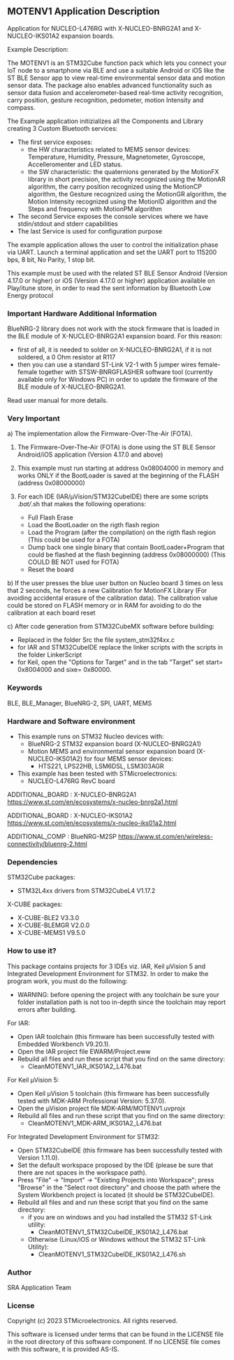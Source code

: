 ## <b>MOTENV1 Application Description</b>

Application for NUCLEO-L476RG with X-NUCLEO-BNRG2A1 and X-NUCLEO-IKS01A2 expansion boards.

Example Description:

The MOTENV1 is an STM32Cube function pack which lets you connect your IoT node to a smartphone via BLE and use a suitable Android or iOS like the ST BLE Sensor app to view real-time environmental sensor data and motion sensor data.
The package also enables advanced functionality such as sensor data fusion and accelerometer-based real-time activity recognition, carry position, gesture recognition, pedometer, motion Intensity and compass.  

The Example application initizializes all the Components and Library creating 3 Custom Bluetooth services:

 - The first service exposes:
   - the HW characteristics related to MEMS sensor devices: Temperature, Humidity,
     Pressure, Magnetometer, Gyroscope, Accelleromenter and LED status.
   - the SW characteristic: the quaternions generated by the MotionFX library 
     in short precision, the activity recognized using the MotionAR algorithm, the carry position
     recognized using the MotionCP algorithm, the Gesture recognized using the MotionGR algorithm,
     the Motion Intensity recognized using the MotionID algorithm and the Steps and frequency with MotionPM algorithm
 - The second Service exposes the console services where we have stdin/stdout and stderr capabilities
 - The last Service is used for configuration purpose

The example application allows the user to control the initialization phase via UART.
Launch a terminal application and set the UART port to 115200 bps, 8 bit, No Parity, 1 stop bit.
 
This example must be used with the related ST BLE Sensor Android (Version 4.17.0 or higher) or iOS (Version 4.17.0 or higher) application available on Play/itune store,
in order to read the sent information by Bluetooth Low Energy protocol

### <b>Important Hardware Additional Information</b>

BlueNRG-2 library does not work with the stock firmware that is loaded in the BLE module of X-NUCLEO-BNRG2A1 expansion board.
For this reason:

- first of all, it is needed to solder on X-NUCLEO-BNRG2A1, if it is not soldered, a 0 Ohm resistor at R117
- then you can use a standard ST-Link V2-1 with 5 jumper wires female-female together with STSW-BNRGFLASHER software tool
  (currently available only for Windows PC) in order to update the firmware of the BLE module of X-NUCLEO-BNRG2A1.
   
Read user manual for more details.

### <b>Very Important</b>

a) The implementation allow the Firmware-Over-The-Air (FOTA).
 
 1) The Firmware-Over-The-Air (FOTA) is done using the ST BLE Sensor Android/iOS application (Version 4.17.0 and above)
 
 2) This example must run starting at address 0x08004000 in memory and works ONLY if the BootLoader 
 is saved at the beginning of the FLASH (address 0x08000000)
 
 3) For each IDE (IAR/µVision/STM32CubeIDE) there are some scripts *.bat/*.sh that makes the following operations:
    - Full Flash Erase
    - Load the BootLoader on the rigth flash region
    - Load the Program (after the compilation) on the rigth flash region (This could be used for a FOTA)
    - Dump back one single binary that contain BootLoader+Program that could be 
      flashed at the flash beginning (address 0x08000000) (This COULD BE NOT used for FOTA)
    - Reset the board
	
b) If the user presses the blue user button on Nucleo board 3 times on less that 2 seconds, he forces a new
   Calibration for MotionFX Library (For avoiding accidental erasure of the calibration data).
   The calibration value could be stored on FLASH memory or in RAM for avoiding to do the calibration at each board reset
  
c) After code generation from STM32CubeMX software before building:
   - Replaced in the folder Src the file system_stm32f4xx.c
   - for IAR and STM32CubeIDE replace the linker scripts with the scripts in the folder LinkerScript
   - for Keil, open the "Options for Target" and in the tab "Target" set start= 0x8004000 and sixe= 0x80000. 

### <b>Keywords</b>

BLE, BLE_Manager, BlueNRG-2, SPI, UART, MEMS

### <b>Hardware and Software environment</b>

  - This example runs on STM32 Nucleo devices with:
    - BlueNRG-2 STM32 expansion board (X-NUCLEO-BNRG2A1)
	- Motion MEMS and environmental sensor expansion board (X-NUCLEO-IKS01A2) for four MEMS sensor devices:
	  - HTS221, LPS22HB, LSM6DSL, LSM303AGR
  - This example has been tested with STMicroelectronics:
    - NUCLEO-L476RG RevC board
	
ADDITIONAL_BOARD : X-NUCLEO-BNRG2A1 https://www.st.com/en/ecosystems/x-nucleo-bnrg2a1.html

ADDITIONAL_BOARD : X-NUCLEO-IKS01A2 https://www.st.com/en/ecosystems/x-nucleo-iks01a2.html

ADDITIONAL_COMP : BlueNRG-M2SP https://www.st.com/en/wireless-connectivity/bluenrg-2.html

### <b>Dependencies</b>

STM32Cube packages:

  - STM32L4xx drivers from STM32CubeL4 V1.17.2
  
X-CUBE packages:

  - X-CUBE-BLE2 V3.3.0
  - X-CUBE-BLEMGR V2.0.0
  - X-CUBE-MEMS1 V9.5.0

### <b>How to use it?</b>

This package contains projects for 3 IDEs viz. IAR, Keil µVision 5 and Integrated Development Environment for STM32. 
In order to make the  program work, you must do the following:

 - WARNING: before opening the project with any toolchain be sure your folder
   installation path is not too in-depth since the toolchain may report errors
   after building.

For IAR:

 - Open IAR toolchain (this firmware has been successfully tested with Embedded Workbench V9.20.1).
 - Open the IAR project file EWARM/Project.eww
 - Rebuild all files and run these script that you find on the same directory:
   - CleanMOTENV1_IAR_IKS01A2_L476.bat

For Keil µVision 5:

 - Open Keil µVision 5 toolchain (this firmware has been successfully tested with MDK-ARM Professional Version: 5.37.0).
 - Open the µVision project file MDK-ARM/MOTENV1.uvprojx
 - Rebuild all files and run these script that you find on the same directory:
   - CleanMOTENV1_MDK-ARM_IKS01A2_L476.bat
 
For Integrated Development Environment for STM32:

 - Open STM32CubeIDE (this firmware has been successfully tested with Version 1.11.0).
 - Set the default workspace proposed by the IDE (please be sure that there are not spaces in the workspace path).
 - Press "File" -> "Import" -> "Existing Projects into Workspace"; press "Browse" in the "Select root directory" and choose the path where the System
   Workbench project is located (it should be STM32CubeIDE). 
 - Rebuild all files and and run these script that you find on the same directory:
   - if you are on windows and you had installed the STM32 ST-Link utility:
	 - CleanMOTENV1_STM32CubeIDE_IKS01A2_L476.bat
   - Otherwise (Linux/iOS or Windows without the STM32 ST-Link Utility):
	 - CleanMOTENV1_STM32CubeIDE_IKS01A2_L476.sh

### <b>Author</b>

SRA Application Team

### <b>License</b>

Copyright (c) 2023 STMicroelectronics.
All rights reserved.

This software is licensed under terms that can be found in the LICENSE file
in the root directory of this software component.
If no LICENSE file comes with this software, it is provided AS-IS.